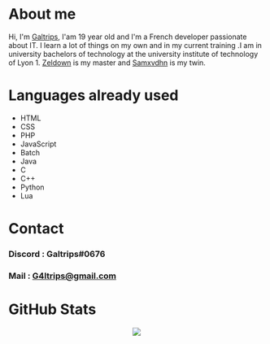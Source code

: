 # About me

Hi, I'm [Galtrips](https://github.com/Galtrips), I'am 19 year old and I'm a French developer passionate about IT. I learn a lot of things on my own and in my current training .I am in university bachelors of technology at the university institute of technology of Lyon 1. [Zeldown](https://github.com/Zeldown) is my master and [Samxvdhn](https://github.com/Samxvdhn) is my twin.

# Languages already used

 - HTML
 - CSS
 - PHP
 - JavaScript
 - Batch
 - Java
 - C
 - C++
 - Python
 - Lua

# Contact

### Discord : Galtrips#0676
### Mail : G4ltrips@gmail.com

# GitHub Stats

<p style="text-align:center;"><img src="https://github-readme-stats.vercel.app/api?username=Galtrips&show_icons=true&theme=radical&count_private=true"></p>
